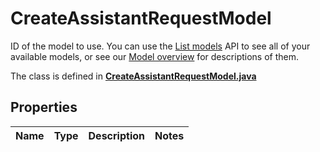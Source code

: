 

# CreateAssistantRequestModel

ID of the model to use. You can use the [List models](/docs/api-reference/models/list) API to see all of your available models, or see our [Model overview](/docs/models/overview) for descriptions of them. 

The class is defined in **[CreateAssistantRequestModel.java](../../src/main/java/org/openapitools/model/CreateAssistantRequestModel.java)**

## Properties

Name | Type | Description | Notes
------------ | ------------- | ------------- | -------------


